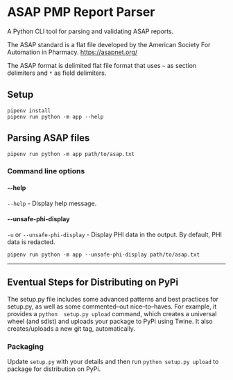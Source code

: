# ASAP PMP Report Parser

A Python CLI tool for parsing and validating ASAP reports.

The ASAP standard is a flat file developed by the 
American Society For Automation in Pharmacy.  https://asapnet.org/

The ASAP format is delimited flat file format that uses `~` as section delimiters and `*` as field delimiters.

## Setup

```shell
pipenv install
pipenv run python -m app --help
```

## Parsing ASAP files

```shell
pipenv run python -m app path/to/asap.txt
```

### Command line options

#### --help

`--help` - Display help message.

#### --unsafe-phi-display

`-u` or `--unsafe-phi-display` - Display PHI data in the output. By default, PHI data is redacted.

```shell
pipenv run python -m app --unsafe-phi-display path/to/asap.txt
```


---  
## Eventual Steps for Distributing on PyPi

The setup.py file includes some advanced patterns and best 
practices for setup.py, as well as some commented–out nice–to–haves. For example, it provides a `python 
setup.py upload` command, which creates a universal wheel (and sdist) and uploads your package to PyPi using Twine. 
It also creates/uploads a new git tag, automatically.

### Packaging 

Update `setup.py` with your details and then run `python setup.py upload` to package for distribution on PyPi.

